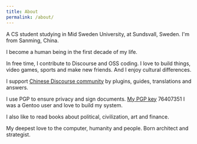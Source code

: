 ```yaml
---
title: About
permalink: /about/
---
```


A CS student studying in Mid Sweden University, at Sundsvall, Sweden. I'm from
Sanming, China.

I become a human being in the first decade of my life.

In free time, I contribute to Discourse and OSS coding.
I love to build things, video games, sports and make new friends. And I enjoy cultural differences.

I support [Chinese Discourse community](https://meta.discoursecn.org)
by plugins, guides, translations and answers.

I use PGP to ensure privacy and sign documents. [My PGP key](https://pgp.mit.edu/pks/lookup?op=get&search=0x10075E9E76407351) 76407351
I was a Gentoo user and love to build my system.

I also like to read books about political, civilization, art and finance.

My deepest love to the computer, humanity and people. Born architect and strategist. 
